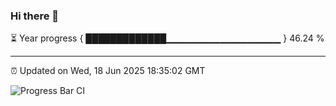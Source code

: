 ### Hi there 👋

⏳ Year progress { █████████████▁▁▁▁▁▁▁▁▁▁▁▁▁▁▁▁▁ } 46.24 %

---

⏰ Updated on Wed, 18 Jun 2025 18:35:02 GMT

![Progress Bar CI](https://github.com/ZhaoGui/ZhaoGui/workflows/Progress%20Bar%20CI/badge.svg)

